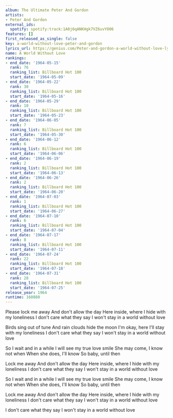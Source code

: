 ```yaml
---
album: The Ultimate Peter And Gordon
artists:
- Peter And Gordon
external_ids:
  spotify: spotify:track:1A0j6qANKHgk7VZ6uvYO06
features: []
first_released_as_single: false
key: a-world-without-love-peter-and-gordon
lyrics_url: https://genius.com/Peter-and-gordon-a-world-without-love-lyrics
name: A World Without Love
rankings:
- end_date: '1964-05-15'
  rank: 76
  ranking_list: Billboard Hot 100
  start_date: '1964-05-09'
- end_date: '1964-05-22'
  rank: 30
  ranking_list: Billboard Hot 100
  start_date: '1964-05-16'
- end_date: '1964-05-29'
  rank: 10
  ranking_list: Billboard Hot 100
  start_date: '1964-05-23'
- end_date: '1964-06-05'
  rank: 7
  ranking_list: Billboard Hot 100
  start_date: '1964-05-30'
- end_date: '1964-06-12'
  rank: 6
  ranking_list: Billboard Hot 100
  start_date: '1964-06-06'
- end_date: '1964-06-19'
  rank: 2
  ranking_list: Billboard Hot 100
  start_date: '1964-06-13'
- end_date: '1964-06-26'
  rank: 2
  ranking_list: Billboard Hot 100
  start_date: '1964-06-20'
- end_date: '1964-07-03'
  rank: 1
  ranking_list: Billboard Hot 100
  start_date: '1964-06-27'
- end_date: '1964-07-10'
  rank: 6
  ranking_list: Billboard Hot 100
  start_date: '1964-07-04'
- end_date: '1964-07-17'
  rank: 8
  ranking_list: Billboard Hot 100
  start_date: '1964-07-11'
- end_date: '1964-07-24'
  rank: 22
  ranking_list: Billboard Hot 100
  start_date: '1964-07-18'
- end_date: '1964-07-31'
  rank: 28
  ranking_list: Billboard Hot 100
  start_date: '1964-07-25'
release_year: 1964
runtime: 160880
---
```

Please lock me away
And don't allow the day
Here inside, where I hide with my loneliness
I don't care what they say
I won't stay in a world without love

Birds sing out of tune
And rain clouds hide the moon
I'm okay, here I'll stay with my loneliness
I don't care what they say
I won't stay in a world without love

So I wait and in a while
I will see my true love smile
She may come, I know not when
When she does, I'll know
So baby, until then

Lock me away
And don't allow the day
Here inside, where I hide with my loneliness
I don't care what they say
I won't stay in a world without love

So I wait and in a while
I will see my true love smile
She may come, I know not when
When she does, I'll know
So baby, until then

Lock me away
And don't allow the day
Here inside, where I hide with my loneliness
I don't care what they say
I won't stay in a world without love

I don't care what they say
I won't stay in a world without love
